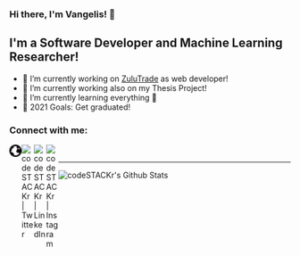 ### Hi there, I'm Vangelis! 👋

## I'm a Software Developer and Machine Learning Researcher!
- 🔭 I’m currently working on [ZuluTrade][zulu] as web developer!
- 👯 I’m currently working also on my Thesis Project!
- 🌱 I’m currently learning everything 🤣
- 🥅 2021 Goals: Get graduated!

### Connect with me:

[<img align="left" alt="codeSTACKr.com" width="22px" src="https://raw.githubusercontent.com/iconic/open-iconic/master/svg/globe.svg" />][website]
[<img align="left" alt="codeSTACKr | Twitter" width="22px" src="https://cdn.jsdelivr.net/npm/simple-icons@v3/icons/twitter.svg" />][twitter]
[<img align="left" alt="codeSTACKr | LinkedIn" width="22px" src="https://cdn.jsdelivr.net/npm/simple-icons@v3/icons/linkedin.svg" />][linkedin]
[<img align="left" alt="codeSTACKr | Instagram" width="22px" src="https://cdn.jsdelivr.net/npm/simple-icons@v3/icons/instagram.svg" />][instagram]

<br />

---

<img align="left" alt="codeSTACKr's Github Stats" src="https://github-readme-stats.vercel.app/api?username=baggelisp&show_icons=true&hide_border=true" />

[website]: https://baggelisp.github.io/
[zulu]: https://www.zulutrade.com/
[twitter]: https://twitter.com/baggelas
[instagram]: https://www.instagram.com/baggelis_sp/
[linkedin]: https://www.linkedin.com/in/vangelis-spathonis-a16b80146/
